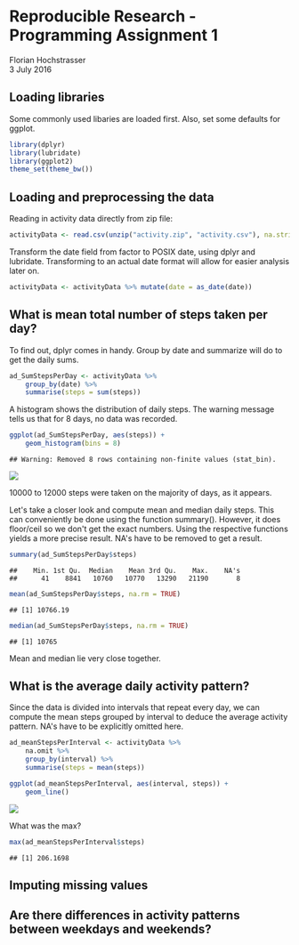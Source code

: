 # Reproducible Research - Programming Assignment 1
Florian Hochstrasser  
3 July 2016  





## Loading libraries
Some commonly used libaries are loaded first. Also, set some defaults for ggplot.


```r
library(dplyr)
library(lubridate)
library(ggplot2)
theme_set(theme_bw())
```


## Loading and preprocessing the data

Reading in activity data directly from zip file:

```r
activityData <- read.csv(unzip("activity.zip", "activity.csv"), na.strings = NA)
```

Transform the date field from factor to POSIX date, using dplyr and lubridate. Transforming to an actual date format will allow for easier analysis later on.

```r
activityData <- activityData %>% mutate(date = as_date(date))
```

## What is mean total number of steps taken per day?
To find out, dplyr comes in handy. Group by date and summarize will do to get the daily sums.

```r
ad_SumStepsPerDay <- activityData %>%
    group_by(date) %>%
    summarise(steps = sum(steps))
```

A histogram shows the distribution of daily steps. The warning message tells us that for 8 days, no data was recorded.


```r
ggplot(ad_SumStepsPerDay, aes(steps)) +
    geom_histogram(bins = 8)
```

```
## Warning: Removed 8 rows containing non-finite values (stat_bin).
```

![](PA1_files/figure-html/unnamed-chunk-5-1.png)

10000 to 12000 steps were taken on the majority of days, as it appears.

Let's take a closer look and compute mean and median daily steps. This can conveniently be done using the function summary(). However, it does floor/ceil so we don't get the exact numbers. Using the respective functions yields a more precise result. NA's have to be removed to get a result.


```r
summary(ad_SumStepsPerDay$steps)
```

```
##    Min. 1st Qu.  Median    Mean 3rd Qu.    Max.    NA's 
##      41    8841   10760   10770   13290   21190       8
```

```r
mean(ad_SumStepsPerDay$steps, na.rm = TRUE)
```

```
## [1] 10766.19
```

```r
median(ad_SumStepsPerDay$steps, na.rm = TRUE)
```

```
## [1] 10765
```

Mean and median lie very close together.

## What is the average daily activity pattern?
Since the data is divided into intervals that repeat every day, we can compute the mean steps grouped by interval to deduce the average activity pattern. NA's have to be explicitly omitted here.


```r
ad_meanStepsPerInterval <- activityData %>%
    na.omit %>%
    group_by(interval) %>%
    summarise(steps = mean(steps))

ggplot(ad_meanStepsPerInterval, aes(interval, steps)) +
    geom_line()
```

![](PA1_files/figure-html/unnamed-chunk-7-1.png)

What was the max?

```r
max(ad_meanStepsPerInterval$steps)
```

```
## [1] 206.1698
```

## Imputing missing values



## Are there differences in activity patterns between weekdays and weekends?
